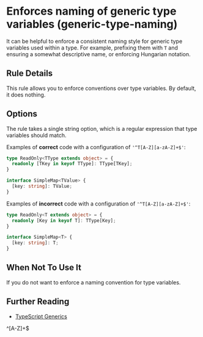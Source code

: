 # Enforces naming of generic type variables (generic-type-naming)

It can be helpful to enforce a consistent naming style for generic type variables used within a type.
For example, prefixing them with `T` and ensuring a somewhat descriptive name, or enforcing Hungarian notation.

## Rule Details

This rule allows you to enforce conventions over type variables. By default, it does nothing.

## Options

The rule takes a single string option, which is a regular expression that type variables should match.

Examples of **correct** code with a configuration of `'^T[A-Z][a-zA-Z]+$'`:

```typescript
type ReadOnly<TType extends object> = {
  readonly [TKey in keyof TType]: TType[TKey];
}

interface SimpleMap<TValue> {
  [key: string]: TValue;
}
```

Examples of **incorrect** code with a configuration of `'^T[A-Z][a-zA-Z]+$'`:

```typescript
type ReadOnly<T extends object> = {
  readonly [Key in keyof T]: TType[Key];
}

interface SimpleMap<T> {
  [key: string]: T;
}
```

## When Not To Use It
If you do not want to enforce a naming convention for type variables.

## Further Reading
- [TypeScript Generics](https://www.typescriptlang.org/docs/handbook/generics.html)

^[A-Z]+$
